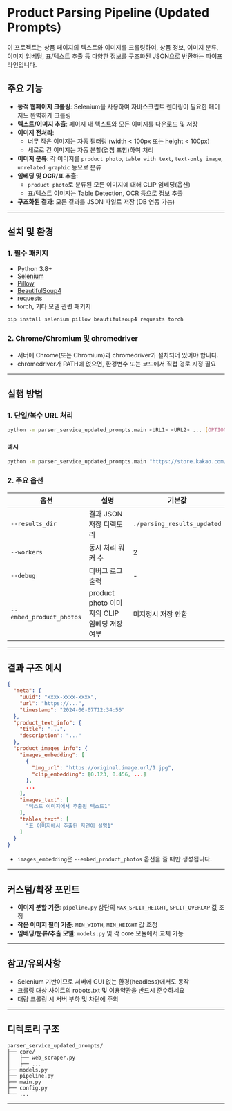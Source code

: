 # Product Parsing Pipeline (Updated Prompts)

이 프로젝트는 상품 페이지의 텍스트와 이미지를 크롤링하여,
상품 정보, 이미지 분류, 이미지 임베딩, 표/텍스트 추출 등 다양한 정보를 구조화된 JSON으로 반환하는 파이프라인입니다.

## 주요 기능

- **동적 웹페이지 크롤링**: Selenium을 사용하여 자바스크립트 렌더링이 필요한 페이지도 완벽하게 크롤링
- **텍스트/이미지 추출**: 페이지 내 텍스트와 모든 이미지를 다운로드 및 저장
- **이미지 전처리**:
  - 너무 작은 이미지는 자동 필터링 (width < 100px 또는 height < 100px)
  - 세로로 긴 이미지는 자동 분할(겹침 포함)하여 처리
- **이미지 분류**: 각 이미지를 `product photo`, `table with text`, `text-only image`, `unrelated graphic` 등으로 분류
- **임베딩 및 OCR/표 추출**:
  - `product photo`로 분류된 모든 이미지에 대해 CLIP 임베딩(옵션)
  - 표/텍스트 이미지는 Table Detection, OCR 등으로 정보 추출
- **구조화된 결과**: 모든 결과를 JSON 파일로 저장 (DB 연동 가능)

---

## 설치 및 환경

### 1. 필수 패키지
- Python 3.8+
- [Selenium](https://pypi.org/project/selenium/)
- [Pillow](https://pypi.org/project/Pillow/)
- [BeautifulSoup4](https://pypi.org/project/beautifulsoup4/)
- [requests](https://pypi.org/project/requests/)
- torch, 기타 모델 관련 패키지

```bash
pip install selenium pillow beautifulsoup4 requests torch
```

### 2. Chrome/Chromium 및 chromedriver
- 서버에 Chrome(또는 Chromium)과 chromedriver가 설치되어 있어야 합니다.
- chromedriver가 PATH에 없으면, 환경변수 또는 코드에서 직접 경로 지정 필요

---

## 실행 방법

### 1. 단일/복수 URL 처리

```bash
python -m parser_service_updated_prompts.main <URL1> <URL2> ... [OPTIONS]
```

#### 예시
```bash
python -m parser_service_updated_prompts.main "https://store.kakao.com/sleepnsleep/products/429138587" --embed_product_photos
```

### 2. 주요 옵션

| 옵션 | 설명 | 기본값 |
|------|------|--------|
| `--results_dir` | 결과 JSON 저장 디렉토리 | `./parsing_results_updated` |
| `--workers` | 동시 처리 워커 수 | 2 |
| `--debug` | 디버그 로그 출력 | - |
| `--embed_product_photos` | product photo 이미지의 CLIP 임베딩 저장 여부 | 미지정시 저장 안함 |

---

## 결과 구조 예시

```json
{
  "meta": {
    "uuid": "xxxx-xxxx-xxxx",
    "url": "https://...",
    "timestamp": "2024-06-07T12:34:56"
  },
  "product_text_info": {
    "title": "...",
    "description": "..."
  },
  "product_images_info": {
    "images_embedding": [
      {
        "img_url": "https://original.image.url/1.jpg",
        "clip_embedding": [0.123, 0.456, ...]
      },
      ...
    ],
    "images_text": [
      "텍스트 이미지에서 추출된 텍스트1"
    ],
    "tables_text": [
      "표 이미지에서 추출된 자연어 설명1"
    ]
  }
}
```
- `images_embedding`은 `--embed_product_photos` 옵션을 줄 때만 생성됩니다.

---

## 커스텀/확장 포인트

- **이미지 분할 기준**: `pipeline.py` 상단의 `MAX_SPLIT_HEIGHT`, `SPLIT_OVERLAP` 값 조정
- **작은 이미지 필터 기준**: `MIN_WIDTH`, `MIN_HEIGHT` 값 조정
- **임베딩/분류/추출 모델**: `models.py` 및 각 core 모듈에서 교체 가능

---

## 참고/유의사항

- Selenium 기반이므로 서버에 GUI 없는 환경(headless)에서도 동작
- 크롤링 대상 사이트의 robots.txt 및 이용약관을 반드시 준수하세요
- 대량 크롤링 시 서버 부하 및 차단에 주의

---

## 디렉토리 구조

```
parser_service_updated_prompts/
├── core/
│   ├── web_scraper.py
│   ├── ...
├── models.py
├── pipeline.py
├── main.py
├── config.py
└── ...
```

---